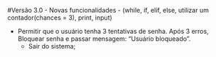 #Versão 3.0 - Novas funcionalidades - (while, if, elif, else, utilizar um contador(chances = 3), print, input) 
<ul>
    <li>Permitir que o usuário tenha 3 tentativas de senha. Após 3 erros, Bloquear senha e passar mensagem: “Usuário bloqueado”. 
    <ul>
        <li>Sair do sistema;</li>
    </ul>
    </li>
</ul>